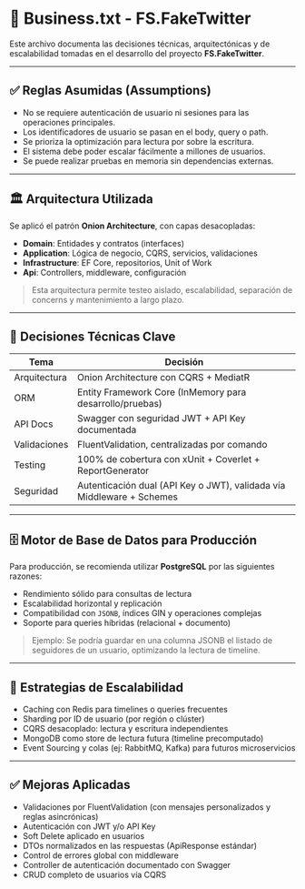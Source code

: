 
# 📘 Business.txt - FS.FakeTwitter

Este archivo documenta las decisiones técnicas, arquitectónicas y de escalabilidad tomadas en el desarrollo del proyecto **FS.FakeTwitter**.

---

## ✅ Reglas Asumidas (Assumptions)

- No se requiere autenticación de usuario ni sesiones para las operaciones principales.
- Los identificadores de usuario se pasan en el body, query o path.
- Se prioriza la optimización para lectura por sobre la escritura.
- El sistema debe poder escalar fácilmente a millones de usuarios.
- Se puede realizar pruebas en memoria sin dependencias externas.

---

## 🏛️ Arquitectura Utilizada

Se aplicó el patrón **Onion Architecture**, con capas desacopladas:

- **Domain**: Entidades y contratos (interfaces)
- **Application**: Lógica de negocio, CQRS, servicios, validaciones
- **Infrastructure**: EF Core, repositorios, Unit of Work
- **Api**: Controllers, middleware, configuración

> Esta arquitectura permite testeo aislado, escalabilidad, separación de concerns y mantenimiento a largo plazo.

---

## 🧠 Decisiones Técnicas Clave

| Tema                       | Decisión                                                                 |
|---------------------------|--------------------------------------------------------------------------|
| Arquitectura              | Onion Architecture con CQRS + MediatR                                    |
| ORM                       | Entity Framework Core (InMemory para desarrollo/pruebas)                 |
| API Docs                  | Swagger con seguridad JWT + API Key documentada                          |
| Validaciones              | FluentValidation, centralizadas por comando                              |
| Testing                   | 100% de cobertura con xUnit + Coverlet + ReportGenerator                 |
| Seguridad                 | Autenticación dual (API Key o JWT), validada vía Middleware + Schemes    |

---

## 🗄️ Motor de Base de Datos para Producción

Para producción, se recomienda utilizar **PostgreSQL** por las siguientes razones:

- Rendimiento sólido para consultas de lectura
- Escalabilidad horizontal y replicación
- Compatibilidad con `JSONB`, índices GIN y operaciones complejas
- Soporte para queries híbridas (relacional + documento)

> Ejemplo: Se podría guardar en una columna JSONB el listado de seguidores de un usuario, optimizando la lectura de timeline.

---

## 🚀 Estrategias de Escalabilidad

- Caching con Redis para timelines o queries frecuentes
- Sharding por ID de usuario (por región o clúster)
- CQRS desacoplado: lectura y escritura independientes
- MongoDB como store de lectura futura (timeline precomputado)
- Event Sourcing y colas (ej: RabbitMQ, Kafka) para futuros microservicios

---

## ✅ Mejoras Aplicadas

- Validaciones por FluentValidation (con mensajes personalizados y reglas asincrónicas)
- Autenticación con JWT y/o API Key
- Soft Delete aplicado en usuarios
- DTOs normalizados en las respuestas (ApiResponse estándar)
- Control de errores global con middleware
- Controller de autenticación documentado con Swagger
- CRUD completo de usuarios vía CQRS
